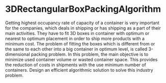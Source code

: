 # 3DRectangularBoxPackingAlgorithm
Getting highest occupancy rate of capacity of a container is very important for the companies,
which deals in shipping or has shipping as a part of their main activities. They have to fit 3D boxes in
container with optimum or nearest to optimum placement in order to ship more products with a minimum
cost. The problem of fitting the boxes which is different from or the same to each other into a big
container in optimum level, is called 3-dimensional packing problem. In this problem, the main objective
is to minimize used container volume or wasted container space. This provides the reduction of costs in
shipments with the use minimum number of containers.
Design an efficient algorithmic solution to solve this industry problem.
